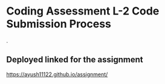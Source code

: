 # Coding Assessment L-2 Code Submission Process 
.

## Deployed linked for the assignment
https://ayush11122.github.io/assignment/
